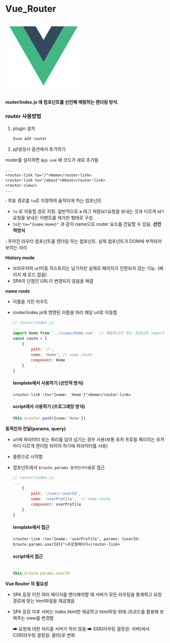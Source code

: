 # Vue_Router

![Vue_logo](Vue_README_사진/Vue_logo.png)

#### router/index.js 에 컴포넌트를 선언해 매핑하는 렌더링 방식.



### router 사용방법

1. plugin 설치

   ``` bash
   $vue add router
   ```

2. pjt생성시 옵션에서 추가하기

router를 설치하면 `App.vue` 에 코드가 새로 추가됨

``` vue
...
<router-link to="/">Home</router-link>
<router-link to="/about">About</router-link>
<router-view/>
...
```

**<router-link>**: 목표 경로를 `to`로 지정하여 움직이게 하는 컴포넌트

- `to` 로 이동할 경로 지정. 일반적으로 a 태그 처럼`GET`요청을 보내는 것과 다르게 `GET`요청을 보내는 이벤트를 제거한 형태로 구성.
- `to`는 `to="{name:Home}"` 과 같이 name으로 router 요소를 전달할 수 있음. **선언적방식**

**<router-view/>**: 주어진 라우터 컴포넌트를 렌더링 하는 컴포넌트. 실제 컴포넌트가 DOM에 부착되어 보이는 자리

**History mode**

- 브라우저의 url이동 히스토리는 남기지만 실제로 페이지가 전환되지 않는 기능. (페이지 재 로드 없음)
- SPA의 단점인 URL이 변경되지 않음을 해결



**name route**

- 이름을 가진 라우트

- router/index.js에 명명된 이름을 따라 해당 url로 이동함

  ``` js
  // router/index.js
  ...
  import Home from '../views/Home.vue'	// 매핑하고자 하는 컴포넌트 import
  const route = [
      {
          path: '/',
          name: 'Home',	// name route
          component: Home
      }
  ]
  ```

  #### template에서 사용하기 (선언적 방식)

  ``` vue
  <router-link :to="{name: 'Home'}">Home</router-link>
  ```

  #### script에서 사용하기 (프로그래밍 방식)

  ``` js
  this.$router.push({name:'Home'})
  ```



**동적인자 전달(params, query)**

- url에 파라미터 또는 쿼리를 담아 넘기는 경우 사용(보통 유저 프로필 페이지는 유저마다 다르게 렌더링 되어야 하기에 파라미터를 사용)

- 콜론으로 시작함

- 컴포넌트에서 `$route.params.동적인자이름`로 접근

  ``` js
  // router/index.js
  ...
      {
          path: '/user/:userId',
          name: 'userProfile',	// name route
          component: userProfile
      }
  ]
  ```

  #### template에서 접근

  ``` vue
  <router-link :to="{name: 'userProfile', params: {userId: $route.params.userId}}">프로필페이지</router-link>
  ```

  

  #### script에서 접근

  ``` js
  ...
  this.$route.params.userId
  ```

  

**Vue Router 의 필요성**

- SPA 등장 이전 여러 페이지를 렌더해야할 때 서버거 모든 라우팅을 통제하고 요청 경로에 맞는 html파일을 제공했음

- SPA 등장 이후 서버는 index.html만 제공하고 html파일 위에 JS코드를 활용해 보여주는 view를 변경함

  ➡ 요청에 대한 처리를 서버가 하지 않음 ➡ SSR(라우팅 결정권: 서버)에서 CSR(라우팅 결정권: 클라)로 변화









